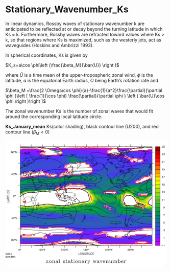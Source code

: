 # Stationary_Wavenumber_Ks

In linear dynamics, Rossby waves of stationary wavenumber k are anticipated to be reflected at or decay beyond the turning latitude in which Ks = k. 
Furthermore, Rossby waves are refracted toward values where Ks > k, 
so that regions where Ks is maximized, such as the westerly jets, act as waveguides (Hoskins and Ambrizzi 1993). 

In spherical coordinates, Ks is given by

$K_s=a\cos \phi\left (\frac{\beta_M}{\bar{U}} \right )$

where $\bar{U}$ is a time mean of the upper-tropospheric zonal wind, $\phi$ is the latitude, $a$ is the equatorial Earth radius, $\Omega$ being Earth’s rotation rate and

$\beta_M =\frac{2 \Omega\cos \phi}{a}-\frac{1}{a^2}\frac{\partial}{\partial \phi }\left [ \frac{1}{\cos \phi} \frac{\partial}{\partial \phi } \left ( \bar{U}\cos \phi \right )\right ]$

The zonal wavenumber Ks is the number of zonal waves that would fit around the corresponding local latitude circle.

**Ks_January_mean**
Ks(color shading), black contour line (U200), and red contour line ($\beta_M < 0$)
<p align="center">
  <img src="Ks_January_mean.png" width="1000">
</p>
